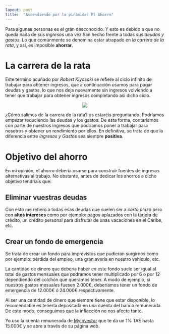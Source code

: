 ```yaml
---
layout: post
title:  "Ascendiendo por la pirámide: El Ahorro"
---
```


Para algunas personas es el grán desconocido. Y esto es debido a que no queda nada de sus *ingresos* una vez han hecho frente a todas sus *deudas y gastos*. Lo que comúnmente se denomina estar atrapado en *la carrera de la rata*, y así, es imposible **ahorrar**.

# La carrera de la rata

Este término acuñado por *Robert Kiyosaki* se refiere al ciclo infinito de trabajar para obtener ingresos, que a continuación usamos para pagar deudas y gastos, lo que nos deja nuevamente sin ingresos volviendo a tener que trabajar para obtener ingresos completando así dicho ciclo.

<p align="center">
<img src="{{ site.baseurl }}/images/la-carrera-de-la-rata.png"/>
</p>

¿Cómo salimos de la carrera de la rata? os estaréis preguntando. Podríamos empezar reduciendo las deudas y los gastos. De esta forma, contaríamos con parte de nuestros ingresos que podríamos poner a trabajar para nosotros y obtener un rendimiento por ellos. En definitiva, se trata de que la diferencia entre *Ingresos y Gastos* sea siempre **positiva**.

# Objetivo del ahorro

En mi opinión, el ahorro debería usarse para construir fuentes de ingresos alternativas al trabajo. No obstante, antes de dedicar los ahorros a dicho objetivo tendríais que:

## Eliminar vuestras deudas

Con esto me refiero a todas esas deudas que suelen ser a *corto plazo* pero con **altos intereses** como por ejemplo: pagos aplazados con la tarjeta de crédito, un crédito personal para disfrutar de unas vacaciones en el Caribe, etc.

## Crear un fondo de emergencia

Se trata de crear un fondo para imprevistos que pudieran surgirnos como por ejemplo: pérdida del empleo, una gran avería en nuestro vehículo, etc.

La cantidad de dinero que debería haber en este fondo suele ser igual al total de gastos mensuales que podramos tener multiplicado por 6 o por 12 dependiendo del colchón que queramos tener. A modo de ejemplo, si nuestros gastos mesuales fuesen 2.000€, deberíamos tener un fondo de emergencia de 12.000€ ó 24.000€ respectivamente.

Al ser una cantidad de dinero que siempre tiene que estar disponible, lo recomendable es tenerla depositada en una cuenta del banco remunerada. De este modo, conseguimos que la inflacción no nos afecte tanto.

Yo uso la cuenta remunerada de [MyInvestor](https://myinvestor.es/cuenta-remunerada/) que te da un 1% TAE hasta 15.000€ y se abre a través de su página web.
